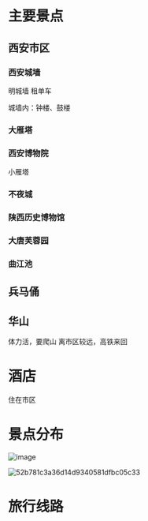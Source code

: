 # 主要景点
## 西安市区

### 西安城墙
明城墙
租单车

城墙内：钟楼、鼓楼

### 大雁塔

### 西安博物院 
小雁塔

### 不夜城

### 陕西历史博物馆

### 大唐芙蓉园

### 曲江池

## 兵马俑

## 华山
体力活，要爬山
离市区较远，高铁来回


# 酒店
住在市区

# 景点分布
![image](https://user-images.githubusercontent.com/15798755/190895690-bbe04b13-1b12-493f-9f57-0269ffef4444.png)


![52b781c3a36d14d9340581dfbc05c33](https://user-images.githubusercontent.com/15798755/190885429-8f12eb8f-ce99-44af-9592-859ef4437ea9.jpg)


# 旅行线路



